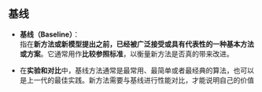 ## 基线

- **基线（Baseline）**：  
    指在**新方法或新模型提出之前，已经被广泛接受或具有代表性的一种基本方法或方案**。它通常用作**比较参照标准**，以衡量新方法是否真的带来改进。
    
- 在**实验和对比**中，基线方法通常是最常用、最简单或者最经典的算法，也可以是上一代的最佳实践。新方法需要与基线进行性能对比，才能说明自己的价值
